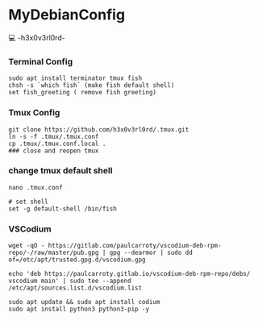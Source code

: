 # MyDebianConfig
💻 -h3x0v3rl0rd-


### Terminal Config
```
sudo apt install terminator tmux fish
chsh -s `which fish` (make fish default shell)
set fish_greeting ( remove fish greeting)
```
### Tmux Config
```
git clone https://github.com/h3x0v3rl0rd/.tmux.git
ln -s -f .tmux/.tmux.conf
cp .tmux/.tmux.conf.local .
### close and reopen tmux
```
### change tmux default shell
```
nano .tmux.conf

# set shell
set -g default-shell /bin/fish
```
### VSCodium
```
wget -qO - https://gitlab.com/paulcarroty/vscodium-deb-rpm-repo/-/raw/master/pub.gpg | gpg --dearmor | sudo dd of=/etc/apt/trusted.gpg.d/vscodium.gpg

echo 'deb https://paulcarroty.gitlab.io/vscodium-deb-rpm-repo/debs/ vscodium main' | sudo tee --append /etc/apt/sources.list.d/vscodium.list

sudo apt update && sudo apt install codium
sudo apt install python3 python3-pip -y
```
